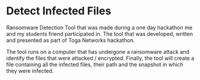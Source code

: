 ﻿# Detect Infected Files
 
 Ransomware Detection Tool that was made during a one day hackathon me and my students friend participated in.
 The tool that was developed, written and presented as part of Toga Networks hackathon.
 
The tool runs on a computer that has undergone a ransomware attack and  identify the files that were attacked / encrypted.
Finally, the tool will create a file containing all the infected files, their path and the snapshot in which they were infected.
